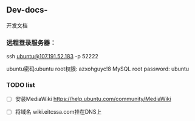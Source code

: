 ## Dev-docs-
开发文档

### 远程登录服务器：
ssh ubuntu@107.191.52.183 -p 52222

ubuntu密码:ubuntu
root权限: azxohguyc!8
MySQL root password: ubuntu


### TODO list 
- [ ] 安装MediaWiki https://help.ubuntu.com/community/MediaWiki
- [ ] 将域名 wiki.eitcssa.com挂在DNS上


